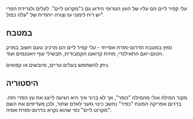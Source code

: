 עלי קפיר ליים הם עליו של העץ הטרופי הידוע גם כ"מקרוט ליים". לעלים ולגרידת הפרי יש ריח לימוני עז וצורה ייחודית של "עלה כפול".

## במטבח

נפוץ במטבח הדרום-מזרח אסייתי - עלי קפיר ליים הם מרכיב טעם חשוב במרק הטום-יאם התאילנדי, מחית קרואנג הקמבודית, תבשילי עוף ויאטנמים ועוד.

ניתן להשתמש בעלים טריים, מיובשים או קפואים.

## היסטוריה

מקור המילה אולי מהמילה "כופר", אך לא ברור איך היא הגיעה לייצג את עץ הפרי הזה. בדרום אפריקה המונח "כפיר" נחשב כינוי גזעני לאדם שחור, ולכן מעדיפים את השם "מקרוט ליים" כפי שהוא נקרא בדרום-מזרח אסיה.